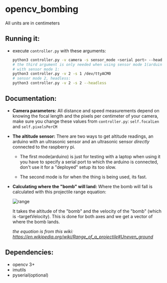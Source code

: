 # opencv_bombing

All units are in centimeters

## Running it:

* execute `controller.py` with these arguments:
  ```bash
  python3 controller.py -v camera -s sensor_mode <serial port> --headless
  # the third argument is only needed when using sensor mode 1(arduino)
  # with sensor mode 1:
  python3 controller.py -v 2 -s 1 /dev/ttyACM0
  # sensor mode 2, headless:
  python3 controller.py -v 2 -s 2 --headless
  ```

## Documentation:

* **Camera parameters:**
  All distance and speed measurements depend on knowing the focal length and the
  pixels per centimeter of your camera, make sure you change these values from
  `controller.py`:  `self.focalLen` and `self.pixelsPerCM`

* **The altitude sensor:**
  There are two ways to get altitude readings, an arduino with an ultrasonic
  sensor and an ultrasonic sensor *directly* connected to the raspberry pi.

  - The first mode(arduino) is just for testing with a laptop when using it you
    have to specify a serial port to which the arduino is connected, don't use
    it for a "deployed" setup its too slow.

  - The second mode is for when the thing is being used, its fast.

* **Calculating where the "bomb" will land:**
  Where the bomb will fall is calculated with this projectile range equation:

  ![range](https://wikimedia.org/api/rest_v1/media/math/render/svg/e74be30b3ea8179e1fa1f8ac9f0315f0b8fae6f4)

  It takes the altitude of the "bomb" and the velocity of the "bomb"
  (which is -targetVelocity).
  This is done for both axes and we get a vector of where the bomb lands.
  
  *the equation is from this wiki: https://en.wikipedia.org/wiki/Range_of_a_projectile#Uneven_ground*

## Dependencies:

* opencv 3+
* imutils
* pyserial(optional)